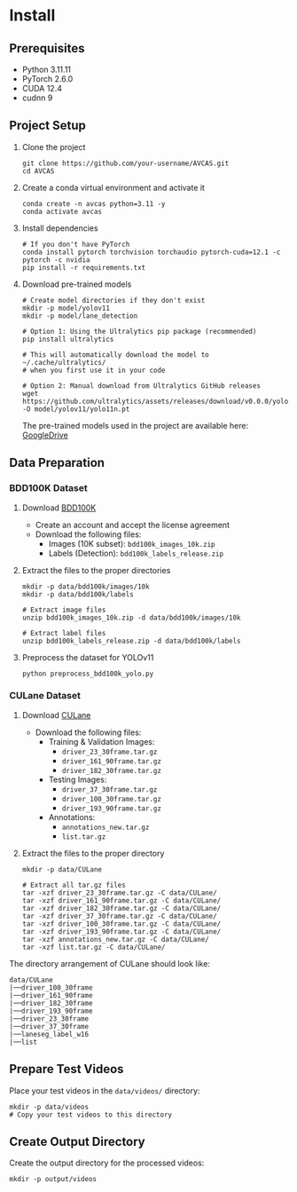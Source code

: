 # Install

## Prerequisites

- Python 3.11.11
- PyTorch 2.6.0
- CUDA 12.4
- cudnn 9

## Project Setup

1. Clone the project
    ```Shell
    git clone https://github.com/your-username/AVCAS.git
    cd AVCAS
    ```

2. Create a conda virtual environment and activate it
    ```Shell
    conda create -n avcas python=3.11 -y
    conda activate avcas
    ```

3. Install dependencies
    ```Shell
    # If you don't have PyTorch
    conda install pytorch torchvision torchaudio pytorch-cuda=12.1 -c pytorch -c nvidia
    pip install -r requirements.txt
    ```

4. Download pre-trained models
    ```Shell
    # Create model directories if they don't exist
    mkdir -p model/yolov11
    mkdir -p model/lane_detection
    
    # Option 1: Using the Ultralytics pip package (recommended)
    pip install ultralytics
    
    # This will automatically download the model to ~/.cache/ultralytics/
    # when you first use it in your code
    
    # Option 2: Manual download from Ultralytics GitHub releases
    wget https://github.com/ultralytics/assets/releases/download/v0.0.0/yolo11n.pt -O model/yolov11/yolo11n.pt
    ```
    The pre-trained models used in the project are available here: [GoogleDrive](https://drive.google.com/drive/folders/1O8AhWSGKE4euaFaVJdb6ug4GQgRXTM74?usp=sharing)

## Data Preparation

### BDD100K Dataset

1. Download [BDD100K](https://bdd-data.berkeley.edu/)
    - Create an account and accept the license agreement
    - Download the following files:
      - Images (10K subset): `bdd100k_images_10k.zip`
      - Labels (Detection): `bdd100k_labels_release.zip`

2. Extract the files to the proper directories
    ```Shell
    mkdir -p data/bdd100k/images/10k
    mkdir -p data/bdd100k/labels
    
    # Extract image files
    unzip bdd100k_images_10k.zip -d data/bdd100k/images/10k
    
    # Extract label files
    unzip bdd100k_labels_release.zip -d data/bdd100k/labels
    ```

3. Preprocess the dataset for YOLOv11
    ```Shell
    python preprocess_bdd100k_yolo.py
    ```

### CULane Dataset

1. Download [CULane](https://xingangpan.github.io/projects/CULane.html)
    - Download the following files:
      - Training & Validation Images:
        - `driver_23_30frame.tar.gz`
        - `driver_161_90frame.tar.gz`
        - `driver_182_30frame.tar.gz`
      - Testing Images:
        - `driver_37_30frame.tar.gz`
        - `driver_100_30frame.tar.gz`
        - `driver_193_90frame.tar.gz`
      - Annotations:
        - `annotations_new.tar.gz`
        - `list.tar.gz`

2. Extract the files to the proper directory
    ```Shell
    mkdir -p data/CULane
    
    # Extract all tar.gz files
    tar -xzf driver_23_30frame.tar.gz -C data/CULane/
    tar -xzf driver_161_90frame.tar.gz -C data/CULane/
    tar -xzf driver_182_30frame.tar.gz -C data/CULane/
    tar -xzf driver_37_30frame.tar.gz -C data/CULane/
    tar -xzf driver_100_30frame.tar.gz -C data/CULane/
    tar -xzf driver_193_90frame.tar.gz -C data/CULane/
    tar -xzf annotations_new.tar.gz -C data/CULane/
    tar -xzf list.tar.gz -C data/CULane/
    ```

The directory arrangement of CULane should look like:
```
data/CULane
|──driver_100_30frame
|──driver_161_90frame
|──driver_182_30frame
|──driver_193_90frame
|──driver_23_30frame
|──driver_37_30frame
|──laneseg_label_w16
|──list
```

## Prepare Test Videos

Place your test videos in the `data/videos/` directory:
```Shell
mkdir -p data/videos
# Copy your test videos to this directory
```

## Create Output Directory

Create the output directory for the processed videos:
```Shell
mkdir -p output/videos
```
